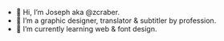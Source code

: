 - 👋 Hi, I’m Joseph aka @zcraber.
- 🎨 I’m a graphic designer, translator & subtitler by profession.
- 🌱 I’m currently learning web & font design.

<!---
zcraber/zcraber is a ✨ special ✨ repository because its `README.md` (this file) appears on your GitHub profile.
You can click the Preview link to take a look at your changes.
--->
